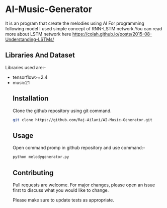 # AI-Music-Generator

It is an program that create the melodies using AI 
For programming following model I used simple concept of RNN-LSTM network.You can read more about LSTM network here https://colah.github.io/posts/2015-08-Understanding-LSTMs/

## Libraries And Dataset
Libraries used are:-
<ul>
  <li>tensorflow>=2.4
  <li>music21

## Installation

Clone the github repository using git command.

```bash
git clone https://github.com/Raj-Ailani/AI-Music-Generator.git
```

## Usage
Open command promp in github repository and use command:-

```bash
python melodygenerator.py
```

## Contributing
Pull requests are welcome. For major changes, please open an issue first to discuss what you would like to change.

Please make sure to update tests as appropriate.


